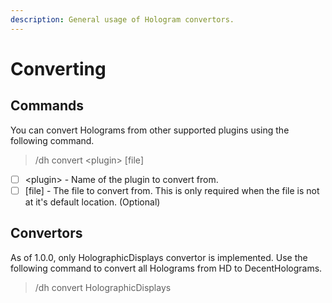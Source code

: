 ```yaml
---
description: General usage of Hologram convertors.
---
```


# Converting

## Commands

You can convert Holograms from other supported plugins using the following command.&#x20;

> /dh convert \<plugin> \[file]

* [ ] \<plugin> - Name of the plugin to convert from.
* [ ] \[file] - The file to convert from. This is only required when the file is not at it's default location. (Optional)

## Convertors

As of 1.0.0, only HolographicDisplays convertor is implemented. Use the following command to convert all Holograms from HD to DecentHolograms.

> /dh convert HolographicDisplays

